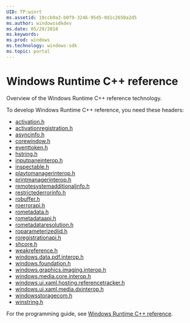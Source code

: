 ```yaml
---
UID: TP:winrt
ms.assetid: 19ccb9a3-b0f9-3246-95d5-0d1c2650a2d5
ms.author: windowssdkdev
ms.date: 05/29/2018
ms.keywords: 
ms.prod: windows
ms.technology: windows-sdk
ms.topic: portal
---
```


# Windows Runtime C++ reference



Overview of the Windows Runtime C++ reference technology.

To develop Windows Runtime C++ reference, you need these headers:

 * [activation.h](..\activation\index.md)
 * [activationregistration.h](..\activationregistration\index.md)
 * [asyncinfo.h](..\asyncinfo\index.md)
 * [corewindow.h](..\corewindow\index.md)
 * [eventtoken.h](..\eventtoken\index.md)
 * [hstring.h](..\hstring\index.md)
 * [inputpaneinterop.h](..\inputpaneinterop\index.md)
 * [inspectable.h](..\inspectable\index.md)
 * [playtomanagerinterop.h](..\playtomanagerinterop\index.md)
 * [printmanagerinterop.h](..\printmanagerinterop\index.md)
 * [remotesystemadditionalinfo.h](..\remotesystemadditionalinfo\index.md)
 * [restrictederrorinfo.h](..\restrictederrorinfo\index.md)
 * [robuffer.h](..\robuffer\index.md)
 * [roerrorapi.h](..\roerrorapi\index.md)
 * [rometadata.h](..\rometadata\index.md)
 * [rometadataapi.h](..\rometadataapi\index.md)
 * [rometadataresolution.h](..\rometadataresolution\index.md)
 * [roparameterizediid.h](..\roparameterizediid\index.md)
 * [roregistrationapi.h](..\roregistrationapi\index.md)
 * [shcore.h](..\shcore\index.md)
 * [weakreference.h](..\weakreference\index.md)
 * [windows.data.pdf.interop.h](..\windows.data.pdf.interop\index.md)
 * [windows.foundation.h](..\windows.foundation\index.md)
 * [windows.graphics.imaging.interop.h](..\windows.graphics.imaging.interop\index.md)
 * [windows.media.core.interop.h](..\windows.media.core.interop\index.md)
 * [windows.ui.xaml.hosting.referencetracker.h](..\windows.ui.xaml.hosting.referencetracker\index.md)
 * [windows.ui.xaml.media.dxinterop.h](..\windows.ui.xaml.media.dxinterop\index.md)
 * [windowsstoragecom.h](..\windowsstoragecom\index.md)
 * [winstring.h](..\winstring\index.md)

For the programming guide, see [Windows Runtime C++ reference](/windows/desktop/winrt).
